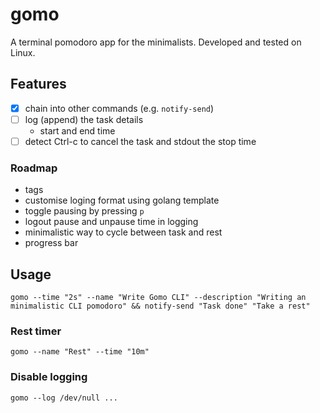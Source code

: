 # gomo

A terminal pomodoro app for the minimalists. Developed and tested on Linux.

## Features

- [x] chain into other commands (e.g. `notify-send`)
- [ ] log (append) the task details
    - start and end time
- [ ] detect Ctrl-c to cancel the task and stdout the stop time

### Roadmap
- tags
- customise loging format using golang template
- toggle pausing by pressing `p`
- logout pause and unpause time in logging
- minimalistic way to cycle between task and rest
- progress bar

## Usage
```
gomo --time "2s" --name "Write Gomo CLI" --description "Writing an minimalistic CLI pomodoro" && notify-send "Task done" "Take a rest"
```

### Rest timer
```
gomo --name "Rest" --time "10m"
```

### Disable logging
```
gomo --log /dev/null ...
```

